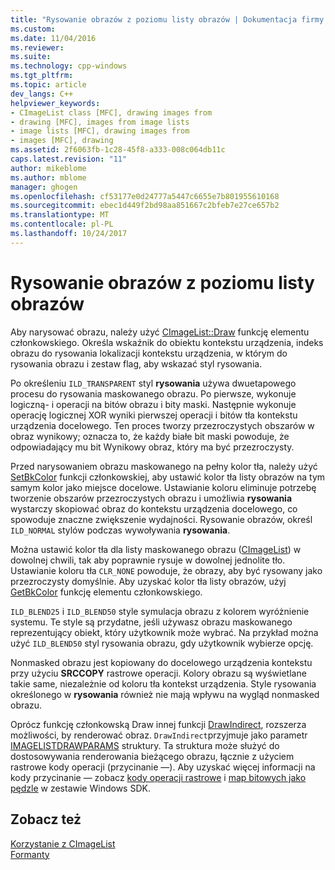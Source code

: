 ```yaml
---
title: "Rysowanie obrazów z poziomu listy obrazów | Dokumentacja firmy Microsoft"
ms.custom: 
ms.date: 11/04/2016
ms.reviewer: 
ms.suite: 
ms.technology: cpp-windows
ms.tgt_pltfrm: 
ms.topic: article
dev_langs: C++
helpviewer_keywords:
- CImageList class [MFC], drawing images from
- drawing [MFC], images from image lists
- image lists [MFC], drawing images from
- images [MFC], drawing
ms.assetid: 2f6063fb-1c28-45f8-a333-008c064db11c
caps.latest.revision: "11"
author: mikeblome
ms.author: mblome
manager: ghogen
ms.openlocfilehash: cf53177e0d24777a5447c6655e7b801955610168
ms.sourcegitcommit: ebec1d449f2bd98aa851667c2bfeb7e27ce657b2
ms.translationtype: MT
ms.contentlocale: pl-PL
ms.lasthandoff: 10/24/2017
---
```

# <a name="drawing-images-from-an-image-list"></a>Rysowanie obrazów z poziomu listy obrazów
Aby narysować obrazu, należy użyć [CImageList::Draw](../mfc/reference/cimagelist-class.md#draw) funkcję elementu członkowskiego. Określa wskaźnik do obiektu kontekstu urządzenia, indeks obrazu do rysowania lokalizacji kontekstu urządzenia, w którym do rysowania obrazu i zestaw flag, aby wskazać styl rysowania.  
  
 Po określeniu `ILD_TRANSPARENT` styl **rysowania** używa dwuetapowego procesu do rysowania maskowanego obrazu. Po pierwsze, wykonuje logiczną- i operacji na bitów obrazu i bity maski. Następnie wykonuje operację logicznej XOR wyniki pierwszej operacji i bitów tła kontekstu urządzenia docelowego. Ten proces tworzy przezroczystych obszarów w obraz wynikowy; oznacza to, że każdy białe bit maski powoduje, że odpowiadający mu bit Wynikowy obraz, który ma być przezroczysty.  
  
 Przed narysowaniem obrazu maskowanego na pełny kolor tła, należy użyć [SetBkColor](../mfc/reference/cimagelist-class.md#setbkcolor) funkcji członkowskiej, aby ustawić kolor tła listy obrazów na tym samym kolor jako miejsce docelowe. Ustawianie koloru eliminuje potrzebę tworzenie obszarów przezroczystych obrazu i umożliwia **rysowania** wystarczy skopiować obraz do kontekstu urządzenia docelowego, co spowoduje znaczne zwiększenie wydajności. Rysowanie obrazów, określ `ILD_NORMAL` stylów podczas wywoływania **rysowania**.  
  
 Można ustawić kolor tła dla listy maskowanego obrazu ([CImageList](../mfc/reference/cimagelist-class.md)) w dowolnej chwili, tak aby poprawnie rysuje w dowolnej jednolite tło. Ustawianie koloru tła `CLR_NONE` powoduje, że obrazy, aby być rysowany jako przezroczysty domyślnie. Aby uzyskać kolor tła listy obrazów, użyj [GetBkColor](../mfc/reference/cimagelist-class.md#getbkcolor) funkcję elementu członkowskiego.  
  
 `ILD_BLEND25` i `ILD_BLEND50` style symulacja obrazu z kolorem wyróżnienie systemu. Te style są przydatne, jeśli używasz obrazu maskowanego reprezentujący obiekt, który użytkownik może wybrać. Na przykład można użyć `ILD_BLEND50` styl rysowania obrazu, gdy użytkownik wybierze opcję.  
  
 Nonmasked obrazu jest kopiowany do docelowego urządzenia kontekstu przy użyciu **SRCCOPY** rastrowe operacji. Kolory obrazu są wyświetlane takie same, niezależnie od koloru tła kontekst urządzenia. Style rysowania określonego w **rysowania** również nie mają wpływu na wygląd nonmasked obrazu.  
  
 Oprócz funkcję członkowską Draw innej funkcji [DrawIndirect](../mfc/reference/cimagelist-class.md#drawindirect), rozszerza możliwości, by renderować obraz. `DrawIndirect`przyjmuje jako parametr [IMAGELISTDRAWPARAMS](http://msdn.microsoft.com/library/windows/desktop/bb761395) struktury. Ta struktura może służyć do dostosowywania renderowania bieżącego obrazu, łącznie z użyciem rastrowe kody operacji (przycinanie —). Aby uzyskać więcej informacji na kody przycinanie — zobacz [kody operacji rastrowe](http://msdn.microsoft.com/library/windows/desktop/dd162892) i [map bitowych jako pędzle](http://msdn.microsoft.com/library/windows/desktop/dd183378) w zestawie Windows SDK.  
  
## <a name="see-also"></a>Zobacz też  
 [Korzystanie z CImageList](../mfc/using-cimagelist.md)   
 [Formanty](../mfc/controls-mfc.md)

